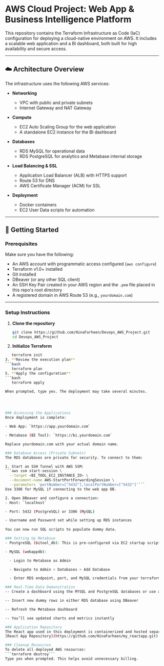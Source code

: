 # AWS Cloud Project: Web App & Business Intelligence Platform

This repository contains the Terraform Infrastructure as Code (IaC) configuration for deploying a cloud-native environment on AWS. It includes a scalable web application and a BI dashboard, both built for high availability and secure access.

---

## ☁️ Architecture Overview

The infrastructure uses the following AWS services:

- **Networking**
  - VPC with public and private subnets
  - Internet Gateway and NAT Gateway

- **Compute**
  - EC2 Auto Scaling Group for the web application
  - A standalone EC2 instance for the BI dashboard

- **Databases**
  - RDS MySQL for operational data
  - RDS PostgreSQL for analytics and Metabase internal storage

- **Load Balancing & SSL**
  - Application Load Balancer (ALB) with HTTPS support
  - Route 53 for DNS
  - AWS Certificate Manager (ACM) for SSL

- **Deployment**
  - Docker containers
  - EC2 User Data scripts for automation

---

## 🚀 Getting Started

### Prerequisites

Make sure you have the following:

- An AWS account with programmatic access configured (`aws configure`)
- Terraform v1.0+ installed
- Git installed
- DBeaver (or any other SQL client)
- An SSH Key Pair created in your AWS region and the `.pem` file placed in this repo's root directory
- A registered domain in AWS Route 53 (e.g., `yourdomain.com`)

---

### Setup Instructions

1. **Clone the repository**  
   ```bash
   git clone https://github.com/HinaFarheen/Devops_AWS_Project.git
   cd Devops_AWS_Project

2. **Initialize Terraform**
```bash
   terraform init
3. **Review the execution plan**
```bash
   terraform plan
5. **Apply the configuration**
```bash
   terraform apply

When prompted, type yes. The deployment may take several minutes.




### Accessing the Applications
Once deployment is complete:

- Web App: `https://app.yourdomain.com`

- Metabase (BI Tool): `https://bi.yourdomain.com`

Replace yourdomain.com with your actual domain name.

### Database Access (Private Subnets)
The RDS databases are private for security. To connect to them:

1. Start an SSH Tunnel with AWS SSM:
```aws ssm start-session \
  --target <BI_TOOL_EC2_INSTANCE_ID> \
  --document-name AWS-StartPortForwardingSession \
  --parameters 'portNumber=["5432"],localPortNumber=["5432"]'```
Use 3306 for MySQL if connecting to the web app DB.

2. Open DBeaver and configure a connection:
- Host: `localhost`

- Port: 5432 (PostgreSQL) or 3306 (MySQL)

- Username and Password set while setting up RDS instances
 
You can now run SQL scripts to populate dummy data.

### Setting Up Metabase
- PostgreSQL (bitool_db): This is pre-configured via EC2 startup script.

- MySQL (webappdb):

  - Login to Metabase as Admin

  - Navigate to Admin > Databases > Add Database

  - Enter RDS endpoint, port, and MySQL credentials from your terraform.tfvars

### Real-Time Data Demonstration
-- Create a dashboard using the MYSQL and PostgreSQL databases or use an existing one.

-- Insert new dummy rows in either RDS database using DBeaver

-- Refresh the Metabase dashboard

-- You’ll see updated charts and metrics instantly

### Application Repository
The React app used in this deployment is containerized and hosted separately. Make sure to replace this with your own fork:
[React App Repository](https://github.com/HinaFarheen/my_reactapp.git)

### Cleanup Resources
To delete all deployed AWS resources:
```terraform destroy```
Type yes when prompted. This helps avoid unnecessary billing.
